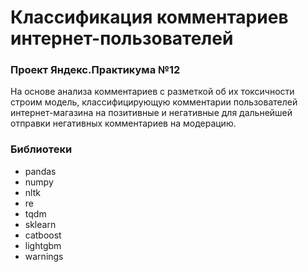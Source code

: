 # Классификация комментариев интернет-пользователей
### Проект Яндекс.Практикума №12
На основе анализа комментариев с разметкой об их токсичности строим модель, классифицирующую комментарии пользователей интернет-магазина на позитивные и негативные для дальнейшей отправки негативных комментариев на модерацию.

### Библиотеки
- pandas
- numpy
- nltk
- re
- tqdm
- sklearn
- catboost
- lightgbm
- warnings
